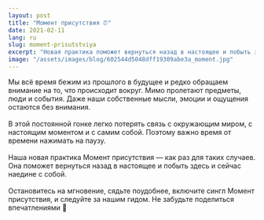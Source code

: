 ```yaml
---
layout: post
title: "Момент присутствия ⏰"
date: 2021-02-11
lang: ru
slug: moment-prisutstviya
excerpt: "Новая практика поможет вернуться назад в настоящее и побыть здесь и сейчас наедине с собой."
image: "/assets/images/blog/602544d5048dff19309abe3a_moment.jpg"
---
```


<p>Мы всё время бежим из прошлого в будущее и редко обращаем внимание на то, что происходит вокруг. Мимо пролетают предметы, люди и события. Даже наши собственные мысли, эмоции и ощущения остаются без внимания.<br><br>В этой постоянной гонке легко потерять связь с окружающим миром, с настоящим моментом и с самим собой. Поэтому важно время от времени нажимать на паузу.<br><br>Наша новая практика Момент присутствия — как раз для таких случаев. Она поможет вернуться назад в настоящее и побыть здесь и сейчас наедине с собой.<br><br>Остановитесь на мгновение, сядьте поудобнее, включите сингл Момент присутствия, и следуйте за нашим гидом. Не забудьте поделиться впечатлениями 🤗</p>